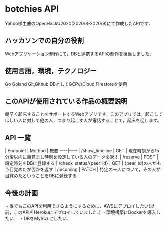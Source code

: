 # botchies API
Yahoo様主催のOpenHackU2020(2020/8-2020/9)にて作成したAPIです．

## ハッカソンでの自分の役割
Webアプリケーション制作にて，DBと連携するAPIの制作を担当しました．

## 使用言語，環境，テクノロジー
Go
Goland
Git,Github
DBとしてGCPのCloud Firestoreを使用

## このAPIが使用されている作品の概要説明
朝早く起床することをサポートするWebアプリです。このアプリでは，起こしてほしい人に対して他の人，つまり起こす人が電話することで，起床を促します。

## API 一覧
| Endpoint | Method | 概要
----|----
| /show_timeline | GET | 現在時刻から15分後以内に目覚まし時刻を設定している人のデータを返す
| /reserve | POST |	設定時刻をDBに登録する
| /check_status/{peer_id} | GET | {peer_id}の人がもう目覚めたか否かを返す
| /incoming | PATCH | 特定の一人について，その人が目覚めたということをDBに登録する

## 今後の計画
・誰でもこのAPIを利用できるようにするために，AWSにデプロイしたい(以前，このAPIをHerokuにデプロイしていました．)
・環境構築にDockerを導入したい．
・DBをMySQLにしたい．